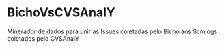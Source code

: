 BichoVsCVSAnalY
===============

Minerador de dados para unir as Issues coletadas pelo Bicho aos Scmlogs coletados pelo CVSAnalY
